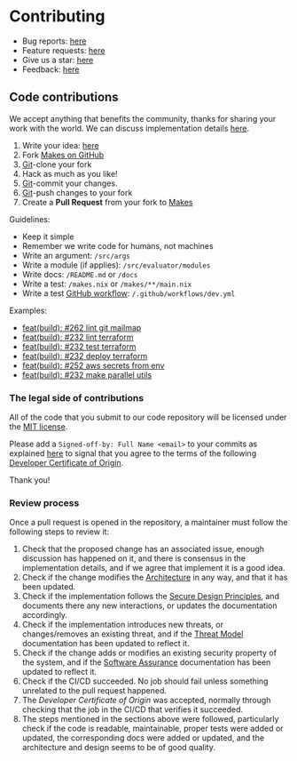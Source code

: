 # Contributing

- Bug reports: [here][makes_issues]
- Feature requests: [here][makes_issues]
- Give us a star: [here][makes]
- Feedback: [here][makes_issues]

## Code contributions

We accept anything that benefits the community,
thanks for sharing your work with the world.
We can discuss implementation details [here][makes_issues].

1. Write your idea: [here][makes_issues]
1. Fork [Makes on GitHub][makes]
1. [Git][git]-clone your fork
1. Hack as much as you like!
1. [Git][git]-commit your changes.
1. [Git][git]-push changes to your fork
1. Create a **Pull Request** from your fork to [Makes][makes]

Guidelines:

- Keep it simple
- Remember we write code for humans, not machines
- Write an argument: `/src/args`
- Write a module (if applies): `/src/evaluator/modules`
- Write docs: `/README.md` or `/docs`
- Write a test: `/makes.nix` or `/makes/**/main.nix`
- Write a test [GitHub workflow][github_workflows]: `/.github/workflows/dev.yml`

Examples:

- [feat(build): #262 lint git mailmap](https://github.com/fluidattacks/makes/commit/01fcd5790dd54b117da63bcc2480437135da8bb3)
- [feat(build): #232 lint terraform](https://github.com/fluidattacks/makes/commit/081835b563c712b7650dbc5bf1e306d4aff159cf)
- [feat(build): #232 test terraform](https://github.com/fluidattacks/makes/commit/571cf059b521cb97396210f9fe4659ee74f675b4)
- [feat(build): #232 deploy terraform](https://github.com/fluidattacks/makes/commit/f827da16b685b07d7f987c668c0fe089aefa7931)
- [feat(build): #252 aws secrets from env](https://github.com/fluidattacks/makes/commit/1c9f06a809bd92d56939d5809ce46058856fdf0a)
- [feat(build): #232 make parallel utils](https://github.com/fluidattacks/makes/commit/99e9f77482a6cbc9858a7a928a91a8a8aa9ff353)

### The legal side of contributions

All of the code
that you submit to our code repository
will be licensed under the [MIT license](https://mit-license.org).

Please add a `Signed-off-by: Full Name <email>` to your commits as explained [here](https://wiki.linuxfoundation.org/dco)
to signal that you agree
to the terms of the following
[Developer Certificate of Origin](https://developercertificate.org/).

Thank you!

### Review process

Once a pull request is opened in the repository,
a maintainer must follow the following steps
to review it:

1. Check that the proposed change has an associated issue,
    enough discussion has happened on it,
    and there is consensus in the implementation details,
    and if we agree that implement it is a good idea.
1. Check if the change modifies the [Architecture](/architecture/)
    in any way, and that it has been updated.
1. Check if the implementation follows the
    [Secure Design Principles](/security/design-principles/),
    and documents there
    any new interactions,
    or updates the documentation accordingly.
1. Check if the implementation introduces new threats,
    or changes/removes an existing threat,
    and if the [Threat Model](/security/threat-model/)
    documentation has been updated to reflect it.
1. Check if the change adds or modifies
    an existing security property of the system,
    and if the [Software Assurance](/security/assurance/)
    documentation has been updated to reflect it.
1. Check if the CI/CD succeeded.
    No job should fail
    unless something unrelated to the pull request happened.
1. The _Developer Certificate of Origin_ was accepted,
    normally through checking
    that the job in the CI/CD that verifies it succeeded.
1. The steps mentioned in the sections above were followed,
    particularly check if the code is readable,
    maintainable,
    proper tests were added or updated,
    the corresponding docs were added or updated,
    and the architecture and design seems to be of good quality.

<!--  -->

[git]: https://git-scm.com/
[github_workflows]: https://docs.github.com/en/actions/reference/workflow-syntax-for-github-actions
[makes]: https://github.com/fluidattacks/makes
[makes_issues]: https://github.com/fluidattacks/makes/issues
